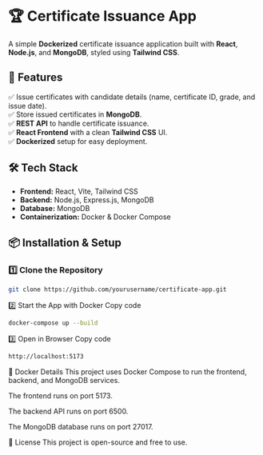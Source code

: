 # 🏆 Certificate Issuance App

A simple **Dockerized** certificate issuance application built with **React**, **Node.js**, and **MongoDB**, styled using **Tailwind CSS**.

## 🚀 Features
✅ Issue certificates with candidate details (name, certificate ID, grade, and issue date).  
✅ Store issued certificates in **MongoDB**.  
✅ **REST API** to handle certificate issuance.  
✅ **React Frontend** with a clean **Tailwind CSS** UI.  
✅ **Dockerized** setup for easy deployment.  

## 🛠 Tech Stack
- **Frontend:** React, Vite, Tailwind CSS  
- **Backend:** Node.js, Express.js, MongoDB  
- **Database:** MongoDB  
- **Containerization:** Docker & Docker Compose  

## 📦 Installation & Setup

### 1️⃣ Clone the Repository  
```sh
git clone https://github.com/yourusername/certificate-app.git
```

2️⃣ Start the App with Docker
Copy code
```sh
docker-compose up --build
```
3️⃣ Open in Browser
Copy code
```sh
http://localhost:5173
```
🐳 Docker Details
This project uses Docker Compose to run the frontend, backend, and MongoDB services.

The frontend runs on port 5173.

The backend API runs on port 6500.

The MongoDB database runs on port 27017.

📄 License
This project is open-source and free to use.

